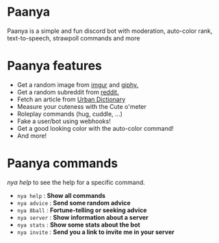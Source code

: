 # Paanya

Paanya is a simple and fun discord bot with moderation, auto-color rank, text-to-speech, strawpoll commands and more

# Paanya features

- Get a random image from [imgur](https://giphy.com/) and  [giphy.](https://imgur.com/)
- Get a random subreddit from [reddit.](https://www.reddit.com/)
- Fetch an article from [Urban Dictionary](https://www.urbandictionary.com/)
- Measure your cuteness with the Cute o'meter
- Roleplay commands (hug, cuddle, ...)
- Fake a user/bot using webhooks!
- Get a good looking color with the auto-color command!
- And more!

# Paanya commands

*nya help <command>* to see the help for a specific command.

- ``nya help`` : **Show all commands**
- ``nya advice`` : **Send some random advice**
- ``nya 8ball`` : **Fortune-telling or seeking advice**
- ``nya server`` : **Show information about a server**
- ``nya stats`` : **Show some stats about the bot**
- ``nya invite`` : **Send you a link to invite me in your server**
